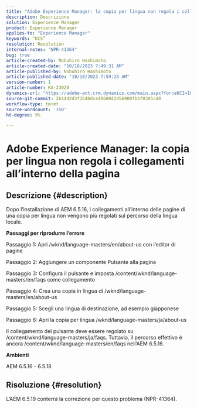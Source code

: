 ```yaml
---
title: "Adobe Experience Manager: la copia per lingua non regola i collegamenti all’interno della pagina"
description: Descrizione
solution: Experience Manager
product: Experience Manager
applies-to: "Experience Manager"
keywords: “KCS”
resolution: Resolution
internal-notes: "NPR-41364"
bug: true
article-created-by: Nobuhiro Hashimoto
article-created-date: "10/18/2023 7:49:31 AM"
article-published-by: Nobuhiro Hashimoto
article-published-date: "10/18/2023 7:59:25 AM"
version-number: 1
article-number: KA-23020
dynamics-url: "https://adobe-ent.crm.dynamics.com/main.aspx?forceUCI=1&pagetype=entityrecord&etn=knowledgearticle&id=c1f8c0de-8a6d-ee11-8df0-6045bd006c82"
source-git-commit: 2b4442d3f3b40dce4060042456980fbbf0305cd8
workflow-type: tm+mt
source-wordcount: '150'
ht-degree: 9%

---
```


# Adobe Experience Manager: la copia per lingua non regola i collegamenti all’interno della pagina

## Descrizione {#description}


Dopo l’installazione di AEM 6.5.16, i collegamenti all’interno delle pagine di una copia per lingua non vengono più regolati sul percorso della lingua locale.

<b>Passaggi per riprodurre l’errore</b>

Passaggio 1: Apri /wknd/language-masters/en/about-us con l’editor di pagine

Passaggio 2: Aggiungere un componente Pulsante alla pagina

Passaggio 3: Configura il pulsante e imposta /content/wknd/language-masters/en/faqs come collegamento

Passaggio 4: Crea una copia in lingua di /wknd/language-masters/en/about-us

Passaggio 5: Scegli una lingua di destinazione, ad esempio giapponese

Passaggio 6: Apri la copia per lingua /wknd/language-masters/ja/about-us

Il collegamento del pulsante deve essere regolato su /content/wknd/language-masters/ja/faqs. Tuttavia, il percorso effettivo è ancora /content/wknd/language-masters/en/faqs nell’AEM 6.5.16.



<b>Ambienti</b>

AEM 6.5.16 - 6.5.18


## Risoluzione {#resolution}


L’AEM 6.5.19 conterrà la correzione per questo problema (NPR-41364).
